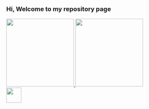 ### Hi, Welcome to my repository page


<div>
<a href="https://github.com/seu-usuário-aqui">
<img height="180em" src="https://github-readme-stats.vercel.app/api/top-langs/?username=kayua&layout=compact&langs_count=7&theme=default"/>
<img height="180em" src="https://github-readme-stats.vercel.app/api?username=kayua&show_icons=true&theme=default&include_all_commits=true&count_private=true"/>
</div>



<img src="https://cdn.jsdelivr.net/gh/devicons/devicon/icons/git/git-original.svg" width="40" height="40"/>
